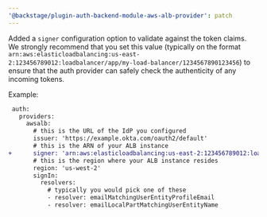 ```yaml
---
'@backstage/plugin-auth-backend-module-aws-alb-provider': patch
---
```


Added a `signer` configuration option to validate against the token claims. We strongly recommend that you set this value (typically on the format `arn:aws:elasticloadbalancing:us-east-2:123456789012:loadbalancer/app/my-load-balancer/1234567890123456`) to ensure that the auth provider can safely check the authenticity of any incoming tokens.

Example:

```diff
 auth:
   providers:
     awsalb:
       # this is the URL of the IdP you configured
       issuer: 'https://example.okta.com/oauth2/default'
       # this is the ARN of your ALB instance
+      signer: 'arn:aws:elasticloadbalancing:us-east-2:123456789012:loadbalancer/app/my-load-balancer/1234567890123456'
       # this is the region where your ALB instance resides
       region: 'us-west-2'
       signIn:
         resolvers:
           # typically you would pick one of these
           - resolver: emailMatchingUserEntityProfileEmail
           - resolver: emailLocalPartMatchingUserEntityName
```
